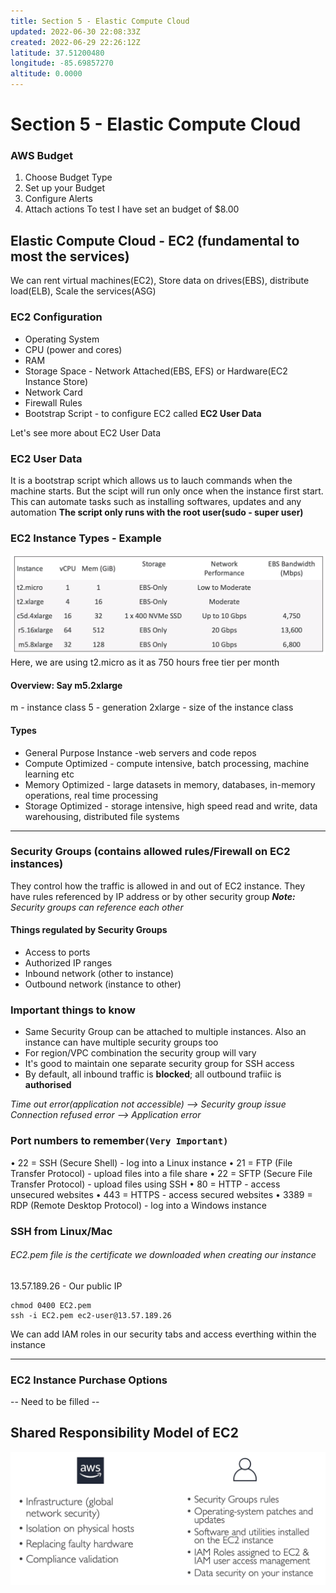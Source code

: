 ```yaml
---
title: Section 5 - Elastic Compute Cloud
updated: 2022-06-30 22:08:33Z
created: 2022-06-29 22:26:12Z
latitude: 37.51200480
longitude: -85.69857270
altitude: 0.0000
---
```


# Section 5 - Elastic Compute Cloud
### AWS Budget
1. Choose Budget Type
2. Set up your Budget
3. Configure Alerts
4. Attach actions
To test I have set an budget of $8.00

## Elastic Compute Cloud - EC2 (fundamental to most the services)
We can rent virtual machines(EC2), Store data on drives(EBS), distribute load(ELB), Scale the services(ASG)

### EC2 Configuration
- Operating System
- CPU (power and cores)
- RAM
- Storage Space - Network Attached(EBS, EFS) or Hardware(EC2 Instance Store)
- Network Card
- Firewall Rules
- Bootstrap Script - to configure EC2 called **EC2 User Data**

Let's see more about EC2 User Data
### EC2 User Data
It is a bootstrap script which allows us to lauch commands when the machine starts. But the scipt will run only once when the instance first start.
This can automate tasks such as installing softwares, updates and any automation
**The script only runs with the root user(sudo - super user)**

### EC2 Instance Types - Example
![e8a0d28214e26eb83994e9feda177315.png](../_resources/e8a0d28214e26eb83994e9feda177315.png)
Here, we are using t2.micro as it as 750 hours free tier per month
#### Overview: Say m5.2xlarge
m - instance class
5 - generation
2xlarge - size of the instance class
#### Types
- General Purpose Instance -web servers and code repos
- Compute Optimized - compute intensive, batch processing, machine learning etc
- Memory Optimized - large datasets in memory, databases, in-memory operations, real time processing
- Storage Optimized - storage intensive, high speed read and write, data warehousing, distributed file systems
* * *
### Security Groups (contains allowed rules/Firewall on EC2 instances)
They control how the traffic is allowed in and out of EC2 instance. They have rules referenced by IP address or by other security group
***Note:** Security groups can reference each other*

#### Things regulated by Security Groups
- Access to ports
- Authorized IP ranges
- Inbound network (other to instance)
- Outbound network (instance to other)

### Important things to know
- Same Security Group can be attached to multiple instances. Also an instance can have multiple security groups too
- For region/VPC combination the security group will vary
- It's good to maintain one separate security group for SSH access
- By default, all inbound traffic is **blocked**; all outbound trafiic is **authorised**

*Time out error(application not accessible) --> Security group issue
Connection refused error --> Application error*

### Port numbers to remember`(Very Important)`
• 22 = SSH (Secure Shell) - log into a Linux instance
• 21 = FTP (File Transfer Protocol) - upload files into a file share
• 22 = SFTP (Secure File Transfer Protocol) - upload files using SSH
• 80 = HTTP - access unsecured websites
• 443 = HTTPS - access secured websites
• 3389 = RDP (Remote Desktop Protocol) - log into a Windows instance

### SSH from Linux/Mac
###### EC2.pem file is the certificate we downloaded when creating our instance
13.57.189.26 - Our public IP
```
chmod 0400 EC2.pem 
ssh -i EC2.pem ec2-user@13.57.189.26
```

We can add IAM roles in our security tabs and access everthing within the instance
* * *
### EC2 Instance Purchase Options
-- Need to be filled --

## Shared Responsibility Model of EC2
![caefcc9e0297159e0e48b0364bf0931d.png](../_resources/caefcc9e0297159e0e48b0364bf0931d.png)
